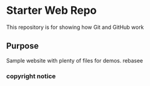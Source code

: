 # Starter Web Repo

This repository is for showing how Git and GitHub work

## Purpose

Sample website with plenty of files for demos. rebasee

### copyright notice

